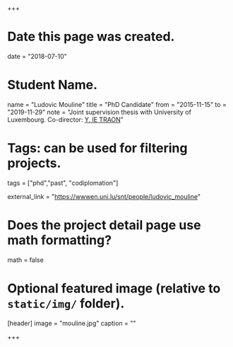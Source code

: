 +++
# Date this page was created.
date = "2018-07-10"

# Student Name.
name = "Ludovic Mouline"
title = "PhD Candidate"
from = "2015-11-15"
to = "2019-11-29"
note = "Joint supervision thesis with University of Luxembourg. Co-director: [Y. lE TRAON](https://wwwen.uni.lu/recherche/fstc/computer_science_and_communications_research_unit/members/yves_le_traon)"

# Tags: can be used for filtering projects.
tags = ["phd","past", "codiplomation"]

external_link = "https://wwwen.uni.lu/snt/people/ludovic_mouline"

# Does the project detail page use math formatting?
math = false

# Optional featured image (relative to `static/img/` folder).
[header]
image = "mouline.jpg"
caption = ""

+++
